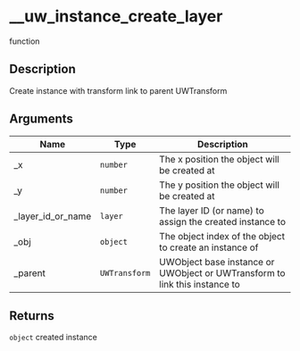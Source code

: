 # __uw_instance_create_layer

<span class="badge badge-secondary">function</span>

## Description
Create instance with transform link to parent UWTransform

## Arguments
| Name | Type | Description |
| ---- | ---- | ----------- |
| _x | `number` | The x position the object will be created at |
| _y | `number` | The y position the object will be created at |
| _layer_id_or_name | `layer` | The layer ID (or name) to assign the created instance to |
| _obj | `object` | The object index of the object to create an instance of |
| _parent | `UWTransform` | UWObject base instance or UWObject or UWTransform to link this instance to |

## Returns
`object` created instance